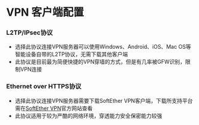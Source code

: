 # VPN 客户端配置

### L2TP/IPsec协议

* 选择此协议连接VPN服务器可以使用Windows、Android、iOS、Mac OS等智能设备自带的L2TP协议，无需下载其他客户端
* 此协议是目前最为简便快捷的VPN穿墙的方式，但是有几率被GFW识别，限制VPN连接

### Ethernet over HTTPS协议

* 选择此协议连接VPN服务器需要下载SoftEther VPN客户端，下载所支持平台需在[SoftEther VPN](http://www.softether.org)官方网站查看
* 此协议适用于较为严酷的网络环境，穿透能力安全保密能力较强



